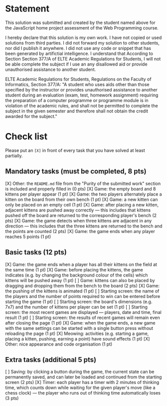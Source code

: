 # Statement

<NAZ DEMIRSOY>
<BLD0YM>

This solution was submitted and created by the student named above for the JavaScript home project assessment of the Web Programming course.

I hereby declare that this solution is my own work. I have not copied or used solutions from third parties. I did not forward my solution to other students, nor did I publish it anywhere. I did not use any code or snippet that has been generated by artifictial intelligence. I understand that According to Section Section 377/A of ELTE Academic Regulations for Students, I will not be able complete the subject if I use an any disallowed aid or provide unauthorised assistance to another student.

ELTE Academic Regulations for Students, Regulations on the Faculty of Informatics, Section 377/A: "A student who uses aids other than those specified by the instructor or provides unauthorised assistance to another student during an evaluation (exam, test, homework assignment) requiring the preparation of a computer programme or programme module is in violation of the academic rules, and shall not be permitted to complete the subject in the given semester and therefore shall not obtain the credit awarded for the subject."

# Check list

Please put an `[X]` in front of every task that you have solved at least partially.

## Mandatory tasks (must be completed, 8 pts)

[X] Other: the `README.md` file from the "Purity of the submitted work" section is included and properly filled in (0 pts)
[X] Game: the empty board and 8 kittens per player appear (1 pt)
[X] Game: the two players alternately place a kitten on the board from their own bench (1 pt)
[X] Game: a new kitten can only be placed on an empty cell (1 pt)
[X] Game: after placing a new kitten, adjacent kittens are pushed away correctly — this includes that kittens pushed off the board are returned to the corresponding player's bench (2 pts)
[X] Game: the game detects when three kittens are adjacent in any direction — this includes that the three kittens are returned to the bench and the points are counted (2 pts)
[X] Game: the game ends when any player reaches 5 points (1 pt)

## Basic tasks (12 pts)

[X] Game: the game ends when a player has all their kittens on the field at the same time (1 pt)
[X] Game: before placing the kittens, the game indicates (e.g. by changing the background colour of the cells) which kittens will be pushed away (1 pt)
[ ] Game: kittens can also be placed by dragging and dropping them from the bench to the board (2 pts)
[X] Game: the pushing of the kittens is animated (1 pt)
[ ] Starting screen: the name of the players and the number of points required to win can be entered before starting the game (1 pt)
[ ] Starting screen: the board's dimensions (e.g. 7x7) and the number of kittens per player can be set (1 pt)
[ ] Starting screen: the most recent games are displayed — players, date and time, final result (1 pt)
[ ] Starting screen: the results of recent games will remain even after closing the page (1 pt)
[X] Game: when the game ends, a new game with the same settings can be started with a single button press without reloading the page (1 pt)
[X] Meowing: activities (e.g. starting a game, placing a kitten, pushing, earning a point) have sound effects (1 pt)
[X] Other: nice appearance and code organisation (1 pt)

## Extra tasks (additional 5 pts)

[ ] Saving: by clicking a button during the game, the current state can be permanently saved, and can later be loaded and continued from the starting screen (2 pts)
[X] Timer: each player has a timer with 2 minutes of thinking time, which counts down while waiting for the given player's move (like a chess clock) — the player who runs out of thinking time automatically loses (3 pts)
